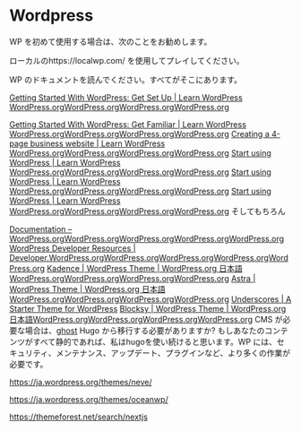 # Wordpress

WP を初めて使用する場合は、次のことをお勧めします。

ローカルのhttps://localwp.com/ を使用してプレイしてください。

WP のドキュメントを読んでください。すべてがそこにあります。

[Getting Started With WordPress: Get Set Up | Learn WordPress WordPress.orgWordPress.orgWordPress.orgWordPress.org](https://learn.wordpress.org/course/getting-started-with-wordpress-get-setup/)


[Getting Started With WordPress: Get Familiar | Learn WordPress WordPress.orgWordPress.orgWordPress.orgWordPress.org](https://learn.wordpress.org/course/getting-started-with-wordpress-get-familiar/
)
[Creating a 4-page business website | Learn WordPress WordPress.orgWordPress.orgWordPress.orgWordPress.org](https://learn.wordpress.org/course/creating-a-4-page-business-website/
)
[Start using WordPress | Learn WordPress WordPress.orgWordPress.orgWordPress.orgWordPress.org](https://learn.wordpress.org/course/simple-site-design-with-full-site-editing/
)
[Start using WordPress | Learn WordPress WordPress.orgWordPress.orgWordPress.orgWordPress.org](https://learn.wordpress.org/course/part-2-personalized-site-design-with-full-site-editing-and-theme-blocks/
)
[Start using WordPress | Learn WordPress WordPress.orgWordPress.orgWordPress.orgWordPress.org](https://learn.wordpress.org/course/part-3-advanced-site-design-with-full-site-editing-site-editor-templates-and-template-parts/
)
そしてもちろん

[Documentation – WordPress.orgWordPress.orgWordPress.orgWordPress.orgWordPress.org](https://wordpress.org/documentation/
)
[WordPress Developer Resources | Developer.WordPress.orgWordPress.orgWordPress.orgWordPress.orgWordPress.org](https://developer.wordpress.org/
)
[Kadence | WordPress Theme | WordPress.org 日本語WordPress.orgWordPress.orgWordPress.orgWordPress.org](https://ja.wordpress.org/themes/kadence/
)
[Astra | WordPress Theme | WordPress.org 日本語WordPress.orgWordPress.orgWordPress.orgWordPress.org](https://ja.wordpress.org/themes/astra/
)
[Underscores | A Starter Theme for WordPress](https://underscores.me/
)
[Blocksy | WordPress Theme | WordPress.org 日本語WordPress.orgWordPress.orgWordPress.orgWordPress.org](https://ja.wordpress.org/themes/blocksy/
)
CMS が必要な場合は、[ghost](https://ghost.org/)
Hugo から移行する必要がありますか? もしあなたのコンテンツがすべて静的であれば、私はhugoを使い続けると思います。WP には、セキュリティ、メンテナンス、アップデート、プラグインなど、より多くの作業が必要です。

https://ja.wordpress.org/themes/neve/

https://ja.wordpress.org/themes/oceanwp/

https://themeforest.net/search/nextjs